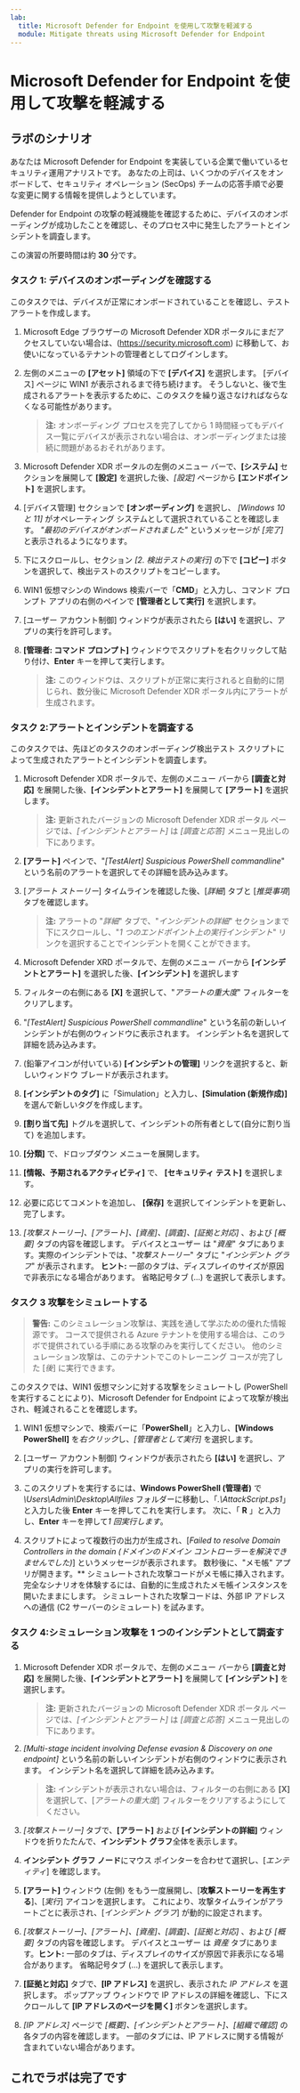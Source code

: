 ```yaml
---
lab:
  title: Microsoft Defender for Endpoint を使用して攻撃を軽減する
  module: Mitigate threats using Microsoft Defender for Endpoint
---
```


# Microsoft Defender for Endpoint を使用して攻撃を軽減する

## ラボのシナリオ

あなたは Microsoft Defender for Endpoint を実装している企業で働いているセキュリティ運用アナリストです。 あなたの上司は、いくつかのデバイスをオンボードして、セキュリティ オペレーション (SecOps) チームの応答手順で必要な変更に関する情報を提供しようとしています。

Defender for Endpoint の攻撃の軽減機能を確認するために、デバイスのオンボーディングが成功したことを確認し、そのプロセス中に発生したアラートとインシデントを調査します。

この演習の所要時間は約 **30** 分です。

### タスク 1: デバイスのオンボーディングを確認する

このタスクでは、デバイスが正常にオンボードされていることを確認し、テスト アラートを作成します。

1. Microsoft Edge ブラウザーの Microsoft Defender XDR ポータルにまだアクセスしていない場合は、(<https://security.microsoft.com>) に移動して、お使いになっているテナントの管理者としてログインします。

1. 左側のメニューの **[アセット]** 領域の下で **[デバイス]** を選択します。 [デバイス] ページに WIN1 が表示されるまで待ち続けます。 そうしないと、後で生成されるアラートを表示するために、このタスクを繰り返さなければならなくなる可能性があります。

    >**注:**  オンボーディング プロセスを完了してから 1 時間経ってもデバイス一覧にデバイスが表示されない場合は、オンボーディングまたは接続に問題があるおそれがあります。

1. Microsoft Defender XDR ポータルの左側のメニュー バーで、**[システム]** セクションを展開して **[設定]** を選択した後、*[設定]* ページから **[エンドポイント]** を選択します。

1. [デバイス管理] セクションで **[オンボーディング]** を選択し、 *[Windows 10 と 11]* がオペレーティング システムとして選択されていることを確認します。 *"最初のデバイスがオンボードされました"* というメッセージが *[完了]* と表示されるようになります。

1. 下にスクロールし、セクション *[2. 検出テストの実行]* の下で **[コピー]** ボタンを選択して、検出テストのスクリプトをコピーします。  

1. WIN1 仮想マシンの Windows 検索バーで「**CMD**」と入力し、コマンド プロンプト アプリの右側のペインで **[管理者として実行]** を選択します。

1. [ユーザー アカウント制御] ウィンドウが表示されたら **[はい]** を選択し、アプリの実行を許可します。 

1. **[管理者: コマンド プロンプト]** ウィンドウでスクリプトを右クリックして貼り付け、**Enter** キーを押して実行します。

    >**注:**  このウィンドウは、スクリプトが正常に実行されると自動的に閉じられ、数分後に Microsoft Defender XDR ポータル内にアラートが生成されます。

### タスク 2:アラートとインシデントを調査する

このタスクでは、先ほどのタスクのオンボーディング検出テスト スクリプトによって生成されたアラートとインシデントを調査します。

1. Microsoft Defender XDR ポータルで、左側のメニュー バーから **[調査と対応]** を展開した後、**[インシデントとアラート]** を展開して **[アラート]** を選択します。

    >**注:**  更新されたバージョンの Microsoft Defender XDR ポータル ページでは、*[インシデントとアラート]* は *[調査と応答]* メニュー見出しの下にあります。

1. **[アラート]** ペインで、"*[TestAlert] Suspicious PowerShell commandline*" という名前のアラートを選択してその詳細を読み込みます。

1. [*アラート ストーリー*] タイムラインを確認した後、[*詳細*] タブと [*推奨事項*] タブを確認します。

    >**注:**  アラートの "*詳細*" タブで、"*インシデントの詳細*" セクションまで下にスクロールし、"*1 つのエンドポイント上の実行インシデント*" リンクを選択することでインシデントを開くことができます。

1. Microsoft Defender XRD ポータルで、左側のメニュー バーから **[インシデントとアラート]** を選択した後、**[インシデント]** を選択します

1. フィルターの右側にある **[X]** を選択して、"*アラートの重大度*" フィルターをクリアします。

1. "*[TestAlert] Suspicious PowerShell commandline*" という名前の新しいインシデントが右側のウィンドウに表示されます。 インシデント名を選択して詳細を読み込みます。

1. (鉛筆アイコンが付いている) **[インシデントの管理]** リンクを選択すると、新しいウィンドウ ブレードが表示されます。

1. **[インシデントのタグ]** に「Simulation」と入力し、**[Simulation (新規作成)]** を選んで新しいタグを作成します。

1. **[割り当て先]** トグルを選択して、インシデントの所有者として(自分に割り当て) を追加します。

1. **[分類]** で、ドロップダウン メニューを展開します。

1. **[情報、予期されるアクティビティ]** で、 **[セキュリティ テスト]** を選択します。

1. 必要に応じてコメントを追加し、 **[保存]** を選択してインシデントを更新し、完了します。

1. *[攻撃ストーリー]、[アラート]、[資産]、[調査]、[証拠と対応]* 、および *[概要]* タブの内容を確認します。 デバイスとユーザー は "*資産*" タブにあります。実際のインシデントでは、"*攻撃ストーリー*" タブに "*インシデント グラフ*" が表示されます。 **ヒント:** 一部のタブは、ディスプレイのサイズが原因で非表示になる場合があります。 省略記号タブ (...) を選択して表示します。

### タスク 3 攻撃をシミュレートする

>**警告:** このシミュレーション攻撃は、実践を通して学ぶための優れた情報源です。 コースで提供される Azure テナントを使用する場合は、このラボで提供されている手順にある攻撃のみを実行してください。  他のシミュレーション攻撃は、このテナントでこのトレーニング コースが完了した [*後*] に実行できます。

このタスクでは、WIN1 仮想マシンに対する攻撃をシミュレートし (PowerShellを実行することにより)、Microsoft Defender for Endpoint によって攻撃が検出され、軽減されることを確認します。

1. WIN1 仮想マシンで、検索バーに「**PowerShell**」と入力し、**[Windows PowerShell]** を*右クリック*し、*[管理者として実行]* を選択します。

1. [ユーザー アカウント制御] ウィンドウが表示されたら **[はい]** を選択し、アプリの実行を許可します。

1. このスクリプトを実行するには、**Windows PowerShell (管理者)** で *\Users\Admin\Desktop\Allfiles* フォルダーに移動し、「*.\AttackScript.ps1*」と入力した後 **Enter** キーを押してこれを実行します。 次に、「 **R** 」と入力し、**Enter** キーを押して*1 回実行します*。

1. スクリプトによって複数行の出力が生成され、[*Failed to resolve Domain Controllers in the domain (ドメインのドメイン コントローラーを解決できませんでした)*] というメッセージが表示されます。 数秒後に、"メモ帳" アプリが開きます。** シミュレートされた攻撃コードがメモ帳に挿入されます。 完全なシナリオを体験するには、自動的に生成されたメモ帳インスタンスを開いたままにします。 シミュレートされた攻撃コードは、外部 IP アドレスへの通信 (C2 サーバーのシミュレート) を試みます。

### タスク 4:シミュレーション攻撃を 1 つのインシデントとして調査する

1. Microsoft Defender XDR ポータルで、左側のメニュー バーから **[調査と対応]** を展開した後、**[インシデントとアラート]** を展開して **[インシデント]** を選択します。

    >**注:**  更新されたバージョンの Microsoft Defender XDR ポータル ページでは、*[インシデントとアラート]* は *[調査と応答]* メニュー見出しの下にあります。

1. *[Multi-stage incident involving Defense evasion & Discovery on one endpoint]* という名前の新しいインシデントが右側のウィンドウに表示されます。 インシデント名を選択して詳細を読み込みます。

    >**注:**  インシデントが表示されない場合は、フィルターの右側にある **[X]** を選択して、[*アラートの重大度*] フィルターをクリアするようにしてください。

1. *[攻撃ストーリー]* タブで、**[アラート]** および **[インシデントの詳細]** ウィンドウを折りたたんで、**インシデント グラフ**全体を表示します。

1. **インシデント グラフ ノード**にマウス ポインターを合わせて選択し、[*エンティティ*] を確認します。

1. **[アラート]** ウィンドウ (左側) をもう一度展開し、[**攻撃ストーリーを再生する**]、[*実行*] アイコンを選択します。 これにより、攻撃タイムラインがアラートごとに表示され、[*インシデント グラフ*] が動的に設定されます。

1. *[攻撃ストーリー]、[アラート]、[資産]、[調査]、[証拠と対応]* 、および *[概要]* タブの内容を確認します。 デバイスとユーザー は *資産* タブにあります。**ヒント:** 一部のタブは、ディスプレイのサイズが原因で非表示になる場合があります。 省略記号タブ (...) を選択して表示します。

1. **[証拠と対応]** タブで、**[IP アドレス]** を選択し、表示された *IP アドレス* を選択します。 ポップアップ ウィンドウで IP アドレスの詳細を確認し、下にスクロールして **[IP アドレスのページを開く]** ボタンを選択します。

1. *[IP アドレス]* ページで *[概要]、[インシデントとアラート]、[組織で確認]* の各タブの内容を確認します。 一部のタブには、IP アドレスに関する情報が含まれていない場合があります。

## これでラボは完了です
